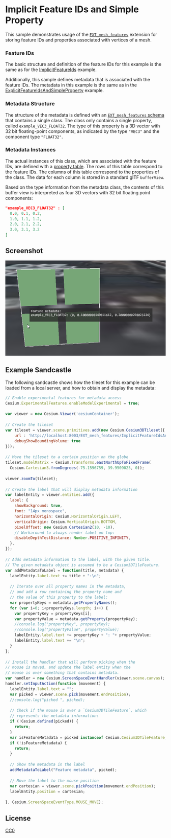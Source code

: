# Implicit Feature IDs and Simple Property

This sample demonstrates usage of the [`EXT_mesh_features`](https://github.com/CesiumGS/glTF/tree/3d-tiles-next/extensions/2.0/Vendor/EXT_mesh_features) extension for storing feature IDs and properties associated with vertices of a mesh.

### Feature IDs

The basic structure and definition of the feature IDs for this example is the same as for the [ImplicitFeatureIds](../ImplicitFeatureIds#feature-ids) example.

Additionally, this sample defines metadata that is associated with the feature IDs. The metadata in this example is the same as in the [ExplicitFeatureIdsAndSimpleProperty](../ExplicitFeatureIdsAndSimpleProperty/) example.

### Metadata Structure

The structure of the metadata is defined with an [`EXT_mesh_features` schema](https://github.com/CesiumGS/glTF/tree/3d-tiles-next/extensions/2.0/Vendor/EXT_mesh_features#schema-definitions) that contains a single class. The class only contains a single property, called `example_VEC3_FLOAT32`. The type of this property is a 3D vector with 32 bit floating-point components, as indicated by the type `"VEC3"` and the component type `"FLOAT32"`. 

### Metadata Instances

The actual instances of this class, which are associated with the feature IDs, are defined with a [property table](https://github.com/CesiumGS/glTF/tree/3d-tiles-next/extensions/2.0/Vendor/EXT_mesh_features#property-tables). The rows of this table correspond to the feature IDs. The columns of this table correspond to the properties of the class. The data for each column is stored in a standard glTF `bufferView`. 

Based on the type information from the metadata class, the contents of this buffer view is interpreted as four 3D vectors with 32 bit floating point components:

```JSON
"example_VEC3_FLOAT32" : [
  0.0, 0.1, 0.2,
  1.0, 1.1, 1.2,
  2.0, 2.1, 2.2,
  3.0, 3.1, 3.2
]
```

## Screenshot

![Image](screenshot/screenshot.png)

## Example Sandcastle

The following sandcastle shows how the tileset for this example can be loaded from a local server, and how to obtain and display the metadata:

```JavaScript
// Enable experimental features for metadata access
Cesium.ExperimentalFeatures.enableModelExperimental = true;

var viewer = new Cesium.Viewer('cesiumContainer');

// Create the tileset
var tileset = viewer.scene.primitives.add(new Cesium.Cesium3DTileset({
    url : 'http://localhost:8003/EXT_mesh_features/ImplicitFeatureIdsAndSimpleProperty/tileset.json',
    debugShowBoundingVolume: true
}));

// Move the tileset to a certain position on the globe
tileset.modelMatrix = Cesium.Transforms.eastNorthUpToFixedFrame(
  Cesium.Cartesian3.fromDegrees(-75.1596759, 39.9509025, 0));

viewer.zoomTo(tileset);

// Create the label that will display metadata information
var labelEntity = viewer.entities.add({
  label: {
    showBackground: true,
    font: "14px monospace",
    horizontalOrigin: Cesium.HorizontalOrigin.LEFT,
    verticalOrigin: Cesium.VerticalOrigin.BOTTOM,
    pixelOffset: new Cesium.Cartesian2(10, -10),
    // Workaround to always render label on top:
    disableDepthTestDistance: Number.POSITIVE_INFINITY,
  },
});

// Adds metadata information to the label, with the given title.
// The given metadata object is assumed to be a Cesium3DTileFeature.
var addMetadataToLabel = function(title, metadata) {
  labelEntity.label.text += title + ":\n";
  
  // Iterate over all property names in the metadata, 
  // and add a row containing the property name and
  // the value of this property to the label:
  var propertyKeys = metadata.getPropertyNames();
  for (var i=0; i<propertyKeys.length; i++) {
    var propertyKey = propertyKeys[i];
    var propertyValue = metadata.getProperty(propertyKey);          
    //console.log("propertyKey", propertyKey);
    //console.log("propertyValue", propertyValue);
    labelEntity.label.text += propertyKey + ": "+ propertyValue;
    labelEntity.label.text += "\n";
  }
};

// Install the handler that will perform picking when the 
// mouse is moved, and update the label entity when the 
// mouse is over something that contains metadata.
var handler = new Cesium.ScreenSpaceEventHandler(viewer.scene.canvas);
handler.setInputAction(function (movement) {
  labelEntity.label.text = "";
  var picked = viewer.scene.pick(movement.endPosition);
  //console.log("picked ", picked);
  
  // Check if the mouse is over a `Cesium3DTileFeature`, which
  // represents the metadata information:
  if (!Cesium.defined(picked)) {
    return;
  }
  var isFeatureMetadata = picked instanceof Cesium.Cesium3DTileFeature;
  if (!isFeatureMetadata) {
    return;
  }
  
  // Show the metadata in the label
  addMetadataToLabel("Feature metadata", picked);
  
  // Move the label to the mouse position
  var cartesian = viewer.scene.pickPosition(movement.endPosition);
  labelEntity.position = cartesian;  
  
}, Cesium.ScreenSpaceEventType.MOUSE_MOVE);
```


## License

[CC0](https://creativecommons.org/share-your-work/public-domain/cc0/)









